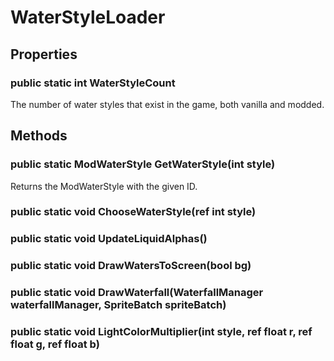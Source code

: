 # WaterStyleLoader

## Properties

### public static int WaterStyleCount

The number of water styles that exist in the game, both vanilla and modded.

## Methods

### public static ModWaterStyle GetWaterStyle(int style)

Returns the ModWaterStyle with the given ID.

### public static void ChooseWaterStyle(ref int style)

### public static void UpdateLiquidAlphas()

### public static void DrawWatersToScreen(bool bg)

### public static void DrawWaterfall(WaterfallManager waterfallManager, SpriteBatch spriteBatch)

### public static void LightColorMultiplier(int style, ref float r, ref float g, ref float b)